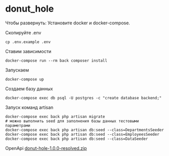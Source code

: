 
# donut_hole
Чтобы развернуть:
Установите docker и docker-compose.

Скопируйте .env

```shell
cp .env.example .env
```

Ставим зависимости
```shell
docker-compose run --rm back composer install
```

Запускаем
```shell
docker-compose up
```

Создаем базу данных
```shell
docker-compose exec db psql -U postgres -c "create database backend;"
```

Запуск команд artisan
```shell
docker-compose exec back php artisan migrate
# можно выполнить seed для заполнения базы данных тестовыми параметрами
docker-compose exec back php artisan db:seed --class=DepartmentsSeeder
docker-compose exec back php artisan db:seed --class=EmployeesSeeder
docker-compose exec back php artisan db:seed --class=DataSeeder
```
OpenApi
[donut-hole-1.0.0-resolved.zip](https://github.com/sergeylagvinovich/donut_hole/files/6990973/donut-hole-1.0.0-resolved.zip)
